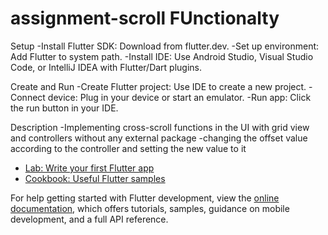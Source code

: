 # assignment-scroll FUnctionalty

Setup
-Install Flutter SDK: Download from flutter.dev.
-Set up environment: Add Flutter to system path.
-Install IDE: Use Android Studio, Visual Studio Code, or IntelliJ IDEA with Flutter/Dart plugins.

Create and Run
-Create Flutter project: Use IDE to create a new project.
-Connect device: Plug in your device or start an emulator.
-Run app: Click the run button in your IDE.


Description
-Implementing cross-scroll functions in the UI with grid view and controllers without any external package
-changing the offset value according to the controller and setting the new value to it






- [Lab: Write your first Flutter app](https://docs.flutter.dev/get-started/codelab)
- [Cookbook: Useful Flutter samples](https://docs.flutter.dev/cookbook)

For help getting started with Flutter development, view the
[online documentation](https://docs.flutter.dev/), which offers tutorials,
samples, guidance on mobile development, and a full API reference.
